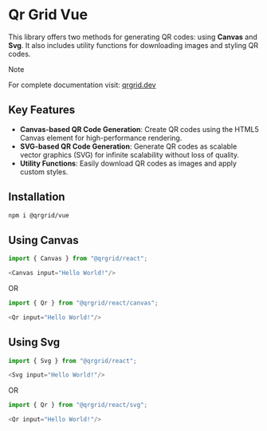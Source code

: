 # Qr Grid Vue

This library offers two methods for generating QR codes: using **Canvas** and **Svg**. It also includes utility functions for downloading images and styling QR codes.

> [!NOTE]
> For complete documentation visit: [qrgrid.dev](https://www.qrgrid.dev/)

## Key Features

- **Canvas-based QR Code Generation**: Create QR codes using the HTML5 Canvas element for high-performance rendering.
- **SVG-based QR Code Generation**: Generate QR codes as scalable vector graphics (SVG) for infinite scalability without loss of quality.
- **Utility Functions**: Easily download QR codes as images and apply custom styles.

## Installation

```bash
npm i @qrgrid/vue
```

## Using Canvas

```javascript
import { Canvas } from "@qrgrid/react";

<Canvas input="Hello World!"/>
```

OR

```javascript
import { Qr } from "@qrgrid/react/canvas";

<Qr input="Hello World!"/>
```

## Using Svg

```javascript
import { Svg } from "@qrgrid/react";

<Svg input="Hello World!"/>
```

OR

```javascript
import { Qr } from "@qrgrid/react/svg";

<Qr input="Hello World!"/>
```
